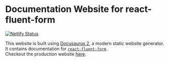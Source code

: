 # Documentation Website for react-fluent-form

[![Netlify Status](https://api.netlify.com/api/v1/badges/9d010474-f8fc-4b79-b268-c978d81aa1cc/deploy-status)](https://app.netlify.com/sites/elegant-ride-60014b/deploys)

This website is built using [Docusaurus 2](https://v2.docusaurus.io/), a modern static website generator.  
It contains documentation for [`react-fluent-form`](https://github.com/ysfaran/react-fluent-form).  
Checkout the production website [here](https://react-fluent-form.com).
